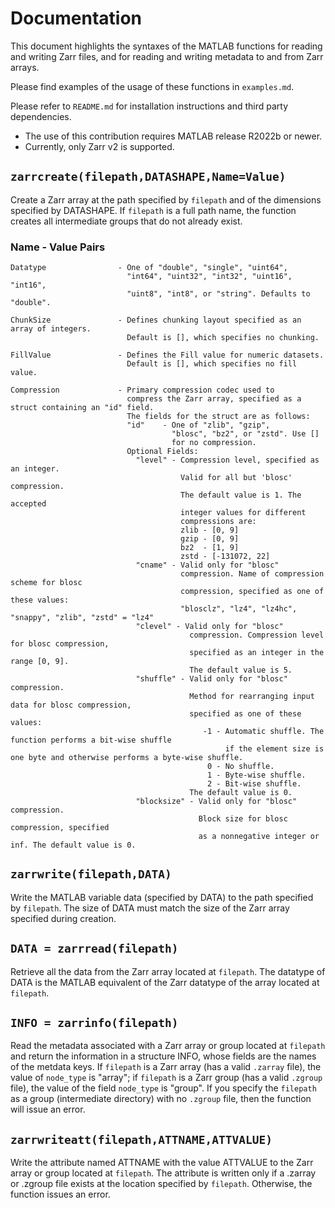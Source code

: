 # Documentation
This document highlights the syntaxes of the MATLAB functions for reading and writing Zarr files, and for reading and writing metadata to and from Zarr arrays.

Please find examples of the usage of these functions in `examples.md`.

Please refer to `README.md` for installation instructions and third party dependencies.
* The use of this contribution requires MATLAB release R2022b or newer.
* Currently, only Zarr v2 is supported.

## `zarrcreate(filepath,DATASHAPE,Name=Value)`
Create a Zarr array at the path specified by `filepath` and of the dimensions specified
by DATASHAPE. If `filepath` is a full path name, the function creates all intermediate groups that
do not already exist.
   
###	Name - Value Pairs
    Datatype                - One of "double", "single", "uint64",  
                              "int64", "uint32", "int32", "uint16", "int16",  
                              "uint8", "int8", or "string". Defaults to "double".  

    ChunkSize               - Defines chunking layout specified as an array of integers. 
                              Default is [], which specifies no chunking.  

    FillValue               - Defines the Fill value for numeric datasets.  
                              Default is [], which specifies no fill value.

    Compression             - Primary compression codec used to
                              compress the Zarr array, specified as a struct containing an "id" field. 
                              The fields for the struct are as follows:
                              "id"    - One of "zlib", "gzip", 
                                        "blosc", "bz2", or "zstd". Use []
                                        for no compression.
                              Optional Fields:
                                "level" - Compression level, specified as an integer. 
                                          Valid for all but 'blosc' compression.
                                          The default value is 1. The accepted
                                          integer values for different
                                          compressions are:
                                          zlib - [0, 9]
                                          gzip - [0, 9]
                                          bz2  - [1, 9]
                                          zstd - [-131072, 22]
                                "cname" - Valid only for "blosc"
                                          compression. Name of compression scheme for blosc 
                                          compression, specified as one of these values:  
                                          "blosclz", "lz4", "lz4hc", "snappy", "zlib", "zstd" = "lz4"
                                "clevel" - Valid only for "blosc"
                                            compression. Compression level for blosc compression, 
                                            specified as an integer in the range [0, 9]. 
                                            The default value is 5.
                                "shuffle" - Valid only for "blosc" compression.
                                            Method for rearranging input data for blosc compression, 
                                            specified as one of these values:
                                               -1 - Automatic shuffle. The function performs a bit-wise shuffle 
                                                    if the element size is one byte and otherwise performs a byte-wise shuffle.
                                                0 - No shuffle.
                                                1 - Byte-wise shuffle.
                                                2 - Bit-wise shuffle.
                                            The default value is 0.
                                "blocksize" - Valid only for "blosc" compression.
                                              Block size for blosc compression, specified 
                                              as a nonnegative integer or inf. The default value is 0.
                      
			
## `zarrwrite(filepath,DATA)`
Write the MATLAB variable data (specified by DATA) to the path specified by `filepath`.
The size of DATA must match the size of the Zarr array specified during creation.

## `DATA = zarrread(filepath)`
Retrieve all the data from the Zarr array located at `filepath`.
The datatype of DATA is the MATLAB equivalent of the Zarr datatype of the array
located at `filepath`.

## `INFO = zarrinfo(filepath)`
Read the metadata associated with a Zarr array or group located at `filepath` and return the information in a structure INFO, whose fields are the names of the metdata keys. 
If `filepath` is a Zarr array (has a valid `.zarray` file), the value of `node_type` is "array"; if `filepath` is a Zarr group (has a valid `.zgroup` file), the value of the field `node_type` is "group".
If you specify the `filepath` as a group (intermediate directory) with no `.zgroup` file, then the function will issue an error.

## `zarrwriteatt(filepath,ATTNAME,ATTVALUE)`
Write the attribute named ATTNAME with the value ATTVALUE to the Zarr array or group located at `filepath`. 
The attribute is written only if a .zarray or .zgroup file exists at the location specified by `filepath`.
Otherwise, the function issues an error.
